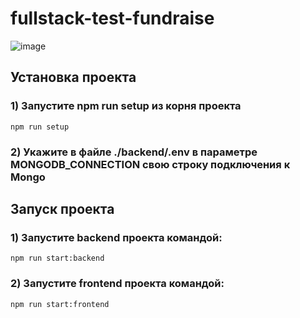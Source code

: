 # fullstack-test-fundraise

![image](https://user-images.githubusercontent.com/35951053/126880762-d9b0afcd-4f18-450e-91d6-00c81f030706.png)

## Установка проекта
### 1) Запустите npm run setup из корня проекта
```
npm run setup
```
### 2) Укажите в файле ./backend/.env в параметре MONGODB_CONNECTION свою строку подключения к Mongo

## Запуск проекта
### 1) Запустите backend проекта командой:
```
npm run start:backend
```

### 2) Запустите frontend проекта командой:
```
npm run start:frontend
```
